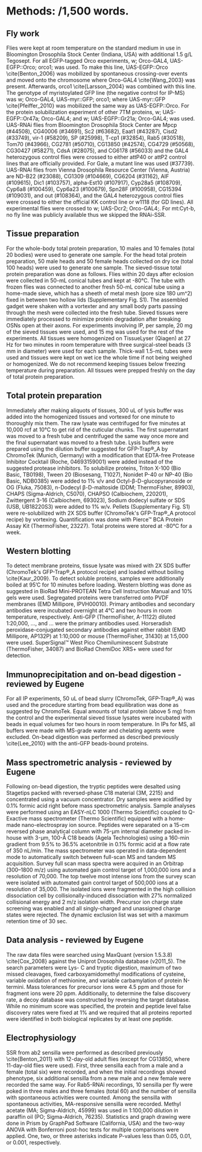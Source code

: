 # Methods: /1,500 words.

## Fly work
Flies were kept at room temperature on the standard medium in use in Bloomington Drosophila Stock Center (Indiana, USA) with additional 1.5 g/L Tegosept. For all EGFP-tagged Orco experiments, w; Orco-GAL4, UAS-EGFP::Orco; orco1; was used. To make this line, UAS-EGFP::Orco \cite{Benton_2006} was mobilized by spontaneous crossing-over events and moved onto the chromosome where Orco-GAL4 \cite{Wang_2003} was present. Afterwards, orco1 \cite{Larsson_2004} was combined with this line. The genotype of myristoylated GFP line (the negative control for IP-MS) was w; Orco-GAL4, UAS-myr::GFP; orco1; where UAS-myr::GFP \cite{Pfeiffer_2010} was mobilized the same way as UAS-EGFP::Orco. For the protein solubilization experiment of other 7TM proteins, w; UAS-EGFP::Or47a; Orco-GAL4; and w; UAS-EGFP::Gr21a; Orco-GAL4; was used. UAS-RNAi flies from Bloomington Drosophila Stock Center are Mpcp (#44508), CG40006 (#34691), Sc2 (#63682), Eaat1 (#43287), Cisd2 (#33749), vir-1 (#58209), SP (#25998), T-cp1 (#32854), Rab5 (#30518), Tom70 (#43966), CG2781 (#50710), CG13850 (#42574), CG4729 (#50568), CG30427 (#58271), CdsA (#28075), and CG6178 (#56033) and the GAL4 heterozygous control flies were crossed to either attP40 or attP2 control lines that are officially provided. For Gale, a mutant line was used (#37739). UAS-RNAi flies from Vienna Drosophila Resource Center (Vienna, Austria) are ND-B22 (#23088), CG1309 (#104669), CG6204 (#31162), AIF (#109615), Dic1 (#103757), alpha-Est10 (#107917), Cyp28a5 (#108709), Cyp6a8 (#100459), Cyp6a23 (#100679), Spn28F (#100958), CG15394 (#109031), and out (#108364), and the GAL4 heterozygous control flies were crossed to either the official KK control line or w1118 (for GD lines). All experimental flies were crossed to w; UAS-Dcr2; Orco-GAL4;. For mt:Cyt-b, no fly line was publicly available thus we skipped the RNAi-SSR.

## Tissue preparation
For the whole-body total protein preparation, 10 males and 10 females (total 20 bodies) were used to generate one sample. For the head total protein preparation, 50 male heads and 50 female heads collected on dry ice (total 100 heads) were used to generate one sample. The sieved-tissue total protein preparation was done as follows. Flies within 20 days after eclosion were collected in 50-mL conical tubes and kept at -80°C. The tube with frozen flies was connected to another fresh 50-mL conical tube using a home-made sieve, which has a sheeth of metal mesh (pore size 180 um^2) fixed in between two hollow lids (Supplementary Fig. S1). The assembled gadget were shaken with a vortexter and any small body parts passing through the mesh were collected into the fresh tube. Sieved tissues were immediately processed to minimize protein degradation after breaking OSNs open at their axons. For experiments involving IP, per sample, 20 mg of the sieved tissues were used, and 15 mg was used for the rest of the experiments. All tissues were homogenized on TissueLyser (Qiagen) at 27 Hz for two minutes in room temperature with three surgical-steel beads (3 mm in diameter) were used for each sample. Thick-wall 1.5-mL tubes were used and tissues were kept on wet ice the whole time if not being weighed or homogenized. We do not recommend keeping tissues below freezing temperature during preparation. All tissues were prepped freshly on the day of total protein preparation.

## Total protein preparation
Immediately after making aliquots of tissues, 300 uL of lysis buffer was added into the homogenized tissues and vortexed for one minute to thoroughly mix them. The raw lysate was centrifuged for five minutes at 10,000 rcf at 10°C to get rid of the cuticular chunks. The first supernatant was moved to a fresh tube and centrifuged the same way once more and the final supernatant was moved to a fresh tube. Lysis buffers were prepared using the dilution buffer suggested for GFP-Trap®_A by ChromoTek (Munich, Germany) with a modification that EDTA-free Protease Inhibitor Cocktail (Roche, 04693159001) were added instead of the suggested protease inhibitors. To solubilize proteins, Triton X-100 (Bio Basic, TB0198), Tween 20 (Biosesang, T1027), Nonidet P-40 or NP-40 (Bio Basic, NDB0385) were added to 1% v/v and Octyl-β-D-glucopyranoside or OG (Fluka, 75083), n-Dodecyl β-D-maltoside (DDM; ThermoFisher, 89903), CHAPS (Sigma-Aldrich, C5070), CHAPSO (Calbiochem, 220201), Zwittergent 3-16 (Calbiochem, 693023), Sodium dodecyl sulfate or SDS (USB, UB18220S3) were added to 1% w/v. Pellets (Supplementary Fig. S1) were re-solubilized with 2X SDS buffer (ChromoTek's GFP-Trap®_A protocol recipe) by vortexing. Quantification was done with Pierce™ BCA Protein Assay Kit (ThermoFisher, 23227). Total proteins were stored at -80°C for a week.

## Western blotting
To detect membrane proteins, tissue lysate was mixed with 2X SDS buffer (ChromoTek's GFP-Trap®_A protocol recipe) and loaded without boiling \cite{Kaur_2009}. To detect soluble proteins, samples were additionally boiled at 95’C for 10 minutes before loading. Western blotting was done as suggested in BioRad Mini-PROTEAN Tetra Cell Instruction Manual and 10% gels were used. Segregated proteins were transferred onto PVDF membranes (EMD Millipore, IPVH00010). Primary antibodies and secondary antibodies were incubated overnight at 4°C and two hours in room temperature, respectively. Anti-GFP (ThermoFisher, A-11122) diluted 1:20,000, …, and … were the primary antibodies used. Horseradish peroxidase-conjugated secondary antibodies against either rabbit (EMD Millipore, AP132P) at 1:10,000 or mouse (ThermoFisher, 31430) at 1:5,000 were used. SuperSignal™ West Pico Chemiluminescent Substrate (ThermoFisher, 34087) and BioRad ChemiDoc XRS+ were used for detection.

## Immunoprecipitation and on-bead digestion - reviewed by Eugene
For all IP experiments, 50 uL of bead slurry (ChromoTek, GFP-Trap®_A) was used and the procedure starting from bead equilibration was done as suggested by ChromoTek. Equal amounts of total protein (above 5 mg) from the control and the experimental sieved tissue lysates were incubated with beads in equal volumes for two hours in room temperature. In IPs for MS, all buffers were made with MS-grade water and chelating agents were excluded. On-bead digestion was performed as described previously \cite{Lee_2010} with the anti-GFP beads-bound proteins.

## Mass spectrometric analysis - reviewed by Eugene
Following on-bead digestion, the tryptic peptides were desalted using Stagetips packed with reversed-phase C18 material (3M, 2215) and concentrated using a vacuum concentrator. Dry samples were acidified by 0.1% formic acid right before mass spectrometric analysis. Sample analyses were performed using an EASY-nLC 1000 (Thermo Scientific) coupled to Q- Exactive mass spectrometer (Thermo Scientific) equipped with a home-made nano-electrospray ion source. Peptides were separated on a 15-cm reversed phase analytical column with 75-μm internal diameter packed in-house with 3-μm, 100-Å C18 beads (Agela Technologies) using a 160-min gradient from 9.5% to 36.5% acetonitrile in 0.1% formic acid at a flow rate of 350 nL/min. The mass spectrometer was operated in data-dependent mode to automatically switch between full-scan MS and tandem MS acquisition. Survey full scan mass spectra were acquired in an Orbitrap (300–1800 m/z) using automated gain control target of 1,000,000 ions and a resolution of 70,000. The top twelve most intense ions from the survey scan were isolated with automated gain control target of 500,000 ions at a resolution of 35,000. The isolated ions were fragmented in the high collision dissociation cell by collisionally-induced dissociation with 27% normalized collisional energy and 2 m/z isolation width. Precursor ion charge state screening was enabled and all singly-charged and unassigned charge states were rejected. The dynamic exclusion list was set with a maximum retention time of 30 sec.

## Data analysis - reviewed by Eugene
The raw data files were searched using MaxQuant (version 1.5.3.8) \cite{Cox_2008} against the Uniprot Drosophila database (v2011_5). The search parameters were Lys- C and tryptic digestion, maximum of two missed cleavages, fixed carboxyamidomethyl modifications of cysteine, variable oxidation of methionine, and variable carbamylation of protein N-termini. Mass tolerances for precursor ions were 4.5 ppm and those for fragment ions were 20 ppm. Additionally, to determine the false discovery rate, a decoy database was constructed by reversing the target database. While no minimum score was specified, the protein and peptide level false discovery rates were fixed at 1% and we required that all proteins reported were identified in both biological replicates by at least one peptide.

## Electrophysiology
SSR from ab2 sensilla were performed as described previously \cite{Benton_2011} with 12-day-old adult flies (except for CG13850, where 11-day-old flies were used). First, three sensilla each from a male and a female (total six) were recorded, and when the initial recordings showed phenotype, six additional sensilla from a new male and a new female were recorded the same way. For Rab5-RNAi recordings, 10 sensilla per fly were poked in three males and three females (total 60) and the number of sensilla with spontaneous activities were counted. Among the sensilla with spontaneous activities, MA-responsive sensilla were recorded. Methyl acetate (MA; Sigma-Aldrich, 45999) was used in 1:100,000 dilution in paraffin oil (PO; Sigma-Aldrich, 76235). Statistics and graph drawing were done in Prism by GraphPad Software (California, USA) and the two-way ANOVA with Bonferroni post-hoc tests for multiple comparisons were applied. One, two, or three asterisks indicate P-values less than 0.05, 0.01, or 0.001, respectively.
